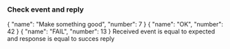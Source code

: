 ### Check event and reply
<div>
    <e:summary/>
    <e:example name="Event must be received and then a success event must be send back">
        <e:given>        
            <e:event-check>
                <expected topicName="test.consume.topic" protobufClass="com.adven.concordion.extensions.exam.kafka.protobuf.TestEntity$Entity">
                {
                    "name": "Make something good",
                    "number": 7
                }
                </expected>
                <reply protobufClass="com.adven.concordion.extensions.exam.kafka.protobuf.TestEntity$Entity">
                      <success>
                      {
                        "name": "OK",
                        "number": 42
                      }
                      </success>
                      <fail>
                      {
                        "name": "FAIL",
                        "number": 13
                      }
                      </fail>
                </reply>
            </e:event-check>
        </e:given>
        <e:when>
            <span c:assertTrue="isCorrectResult()">Received event is equal to expected and response is equal to succes reply</span>
        </e:when>
    </e:example>
</div>